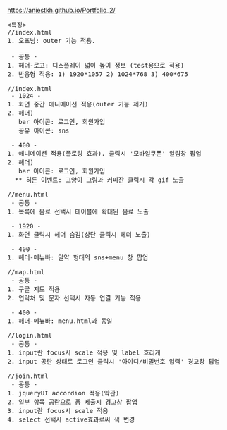 https://aniestkh.github.io/Portfolio_2/

<pre>
<특징>
//index.html
1. 오프닝: outer 기능 적용.

 - 공통 - 
1. 헤더-로고: 디스플레이 넓이 높이 정보 (test용으로 적용)
2. 반응형 적용: 1) 1920*1057 2) 1024*768 3) 400*675 

//index.html
 - 1024 -
1. 화면 중간 애니메이션 적용(outer 기능 제거)
2. 헤더) 
   bar 아이콘: 로그인, 회원가입
   공유 아이콘: sns
   
 - 400 -
1. 애니메이션 적용(플로팅 효과). 클릭시 '모바일쿠폰' 알림창 팝업
2. 헤더) 
   bar 아이콘: 로그인, 회원가입
  ** 히든 이벤트: 고양이 그림과 커피잔 클릭시 각 gif 노출

//menu.html
 - 공통 -
1. 목록에 음료 선택시 테이블에 확대된 음료 노출

 - 1920 -
1. 화면 클릭시 헤더 숨김(상단 클릭시 헤더 노출)

 - 400 -
1. 헤더-메뉴바: 알약 형태의 sns+menu 창 팝업

//map.html
 - 공통 -
1. 구글 지도 적용
2. 연락처 및 문자 선택시 자동 연결 기능 적용

 - 400 -
1. 헤더-메뉴바: menu.html과 동일

//login.html
 - 공통 -
1. input란 focus시 scale 적용 및 label 흐리게
2. input 공란 상태로 로그인 클릭시 '아이디/비밀번호 입력' 경고창 팝업

//join.html
 - 공통 -
1. jqueryUI accordion 적용(약관)
2. 일부 항목 공란으로 폼 제출시 경고창 팝업
3. input란 focus시 scale 적용
4. select 선택시 active효과로써 색 변경
</pre>

